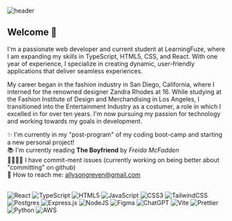 ![header](https://capsule-render.vercel.app/api?type=waving&color=auto&height=200&section=header&text=Hey!%20I'm%20Ally&fontSize=80)

## Welcome 👋

I'm a passionate web developer and current student at LearningFuze, where I am expanding my skills in TypeScript, HTML5, CSS, and React. With one year of experience, I specialize in creating dynamic, user-friendly applications that deliver seamless experiences.

My career began in the fashion industry in San Diego, California, where I interned for the renowned designer Zandra Rhodes at 16. While studying at the Fashion Institute of Design and Merchandising in Los Angeles, I transitioned into the Entertainment Industry as a costumer, a role in which I excelled in for over ten years. I'm now pursuing my passion for technology and working towards my goals in development.

✨ I'm currently in my "post-program" of my coding boot-camp and starting a new personal project! <br>
📚 I'm currently reading <b>The Boyfriend</b> by <i>Freida McFadden</i><br>
🫱🏼‍🫲🏽 I have commit-ment issues (currently working on being better about "committing" on github)<br>
💌 How to reach me: <u>allysongreven@gmail.com</u><br><br>


![React](https://img.shields.io/badge/react-%2320232a.svg?style=for-the-badge&logo=react&logoColor=%2361DAFB)
![TypeScript](https://img.shields.io/badge/typescript-%23007ACC.svg?style=for-the-badge&logo=typescript&logoColor=white)
![HTML5](https://img.shields.io/badge/html5-%23E34F26.svg?style=for-the-badge&logo=html5&logoColor=white)
![JavaScript](https://img.shields.io/badge/javascript-%23323330.svg?style=for-the-badge&logo=javascript&logoColor=%23F7DF1E)
![CSS3](https://img.shields.io/badge/css3-%231572B6.svg?style=for-the-badge&logo=css3&logoColor=white)
![TailwindCSS](https://img.shields.io/badge/tailwindcss-%2338B2AC.svg?style=for-the-badge&logo=tailwind-css&logoColor=white)
![Postgres](https://img.shields.io/badge/postgres-%23316192.svg?style=for-the-badge&logo=postgresql&logoColor=white)
![Express.js](https://img.shields.io/badge/express.js-%23404d59.svg?style=for-the-badge&logo=express&logoColor=%2361DAFB)
![NodeJS](https://img.shields.io/badge/node.js-6DA55F?style=for-the-badge&logo=node.js&logoColor=white)
![Figma](https://img.shields.io/badge/figma-%23F24E1E.svg?style=for-the-badge&logo=figma&logoColor=white)
![ChatGPT](https://img.shields.io/badge/chatGPT-74aa9c?style=for-the-badge&logo=openai&logoColor=white)
![Vite](https://img.shields.io/badge/vite-%23646CFF.svg?style=for-the-badge&logo=vite&logoColor=white)
![Prettier](https://img.shields.io/badge/prettier-%23F7B93E.svg?style=for-the-badge&logo=prettier&logoColor=black)
![Python](https://img.shields.io/badge/python-3670A0?style=for-the-badge&logo=python&logoColor=ffdd54)
![AWS](https://img.shields.io/badge/AWS-%23FF9900.svg?style=for-the-badge&logo=amazon-aws&logoColor=white)
